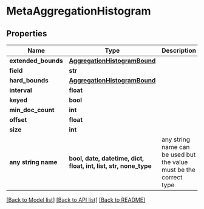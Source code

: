 # MetaAggregationHistogram


## Properties
Name | Type | Description | Notes
------------ | ------------- | ------------- | -------------
**extended_bounds** | [**AggregationHistogramBound**](AggregationHistogramBound.md) |  | [optional] 
**field** | **str** |  | [optional] 
**hard_bounds** | [**AggregationHistogramBound**](AggregationHistogramBound.md) |  | [optional] 
**interval** | **float** |  | [optional] 
**keyed** | **bool** |  | [optional] 
**min_doc_count** | **int** |  | [optional] 
**offset** | **float** |  | [optional] 
**size** | **int** |  | [optional] 
**any string name** | **bool, date, datetime, dict, float, int, list, str, none_type** | any string name can be used but the value must be the correct type | [optional]

[[Back to Model list]](../README.md#documentation-for-models) [[Back to API list]](../README.md#documentation-for-api-endpoints) [[Back to README]](../README.md)


